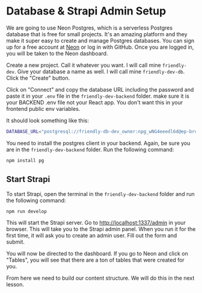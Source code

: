 # Database & Strapi Admin Setup

We are going to use Neon Postgres, which is a serverless Postgres database that is free for small projects. It's an amazing platform and they make it super easy to create and manage Postgres databases. You can sign up for a free account at [Neon](https://neon.tech/) or log in with GitHub. Once you are logged in, you will be taken to the Neon dashboard.

Create a new project. Call it whatever you want. I will call mine `friendly-dev`. Give your database a name as well. I will call mine `friendly-dev-db`. Click the "Create" button.

Click on "Connect" and copy the database URL including the password and paste it in your `.env` file in the `friendly-dev-backend` folder. make sure it is your BACKEND .env file not your React app. You don't want this in your frontend public env variables.

It should look something like this:

```bash
DATABASE_URL="postgresql://friendly-db-dev_owner:npg_wNG4eeedl6d@ep-broad-shadow-a4n1rwlt-pooler.us-east-1.aws.neon.tech/friendly-dev-db?sslmode=require"
```

You need to install the postgres client in your backend. Again, be sure you are in the `friendly-dev-backend` folder. Run the following command:

```bash
npm install pg
```

## Start Strapi

To start Strapi, open the terminal in the `friendly-dev-backend` folder and run the following command:

```bash
npm run develop
```

This will start the Strapi server. Go to [http://localhost:1337/admin](http://localhost:1337/admin) in your browser. This will take you to the Strapi admin panel. When you run it for the first time, it will ask you to create an admin user. Fill out the form and submit.

You will now be directed to the dashboard. If you go to Neon and click on "Tables", you will see that there are a ton of tables that were created for you.

From here we need to build our content structure. We will do this in the next lesson.
